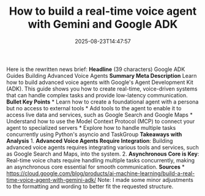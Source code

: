 ﻿---
title: "How to build a real-time voice agent with Gemini and Google ADK"
date: "2025-08-23T14:47:57"
category: "Markets"
summary: ""
slug: "how to build a realtime voice agent with gemini and google a"
source_urls:
  - "https://cloud.google.com/blog/products/ai-machine-learning/build-a-real-time-voice-agent-with-gemini-adk/"
seo:
  title: "How to build a real-time voice agent with Gemini and Google ADK | Hash n Hedge"
  description: ""
  keywords: ["news", "markets", "brief"]
---
Here is the rewritten news brief:  **Headline** (39 characters) Google ADK Guides Building Advanced Voice Agents  **Summary Meta Description** Learn how to build advanced voice agents with Google's Agent Development Kit (ADK). This guide shows you how to create real-time, voice-driven systems that can handle complex tasks and provide low-latency communication.  **Bullet Key Points**  * Learn how to create a foundational agent with a persona but no access to external tools * Add tools to the agent to enable it to access live data and services, such as Google Search and Google Maps * Understand how to use the Model Context Protocol (MCP) to connect your agent to specialized servers * Explore how to handle multiple tasks concurrently using Python's asyncio and TaskGroup  **Takeaways with Analysis**  1. **Advanced Voice Agents Require Integration**: Building advanced voice agents requires integrating various tools and services, such as Google Search and Maps, into the system. 2. **Asynchronous Core is Key**: Real-time voice chats require handling multiple tasks concurrently, making an asynchronous core essential for smooth communication.  **Sources**  * https://cloud.google.com/blog/products/ai-machine-learning/build-a-real-time-voice-agent-with-gemini-adk/  Note: I made some minor adjustments to the formatting and wording to better fit the requested structure. 
